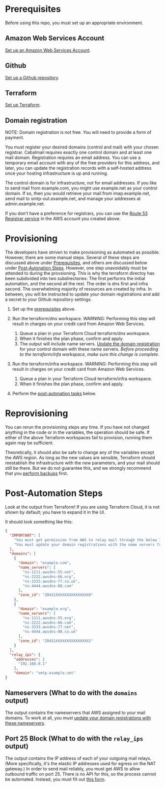 # Prerequisites<a name="Prerequisites"></a>

Before using this repo, you must set up an appropriate environment.

## Amazon Web Services Account

[Set up an Amazon Web Services Account](./aws.md).

## Github

[Set up a Github repository](./github.md).

## Terraform

[Set up Terraform](./terraform.md).

## Domain registration

NOTE: Domain registration is not free. You will need to provide a form of payment.

You must register your desired domains (control and mail) with your chosen registrar. Cabalmail requires exactly one control domain and at least one mail domain. Registration requires an email address. You can use a temporary email account with any of the free providers for this address, and later, you can update the registration records with a self-hosted address once your hosting infrastructure is up and running.

The control domain is for infrastructure, not for email addresses. If you like to send mail from example.com, you might use example.net as your control domain. If so, then you would retrieve your mail from imap.example.net, send mail to smtp-out.example.net, and manage your addresses at admin.example.net.

If you don't have a preference for registrars, you can use the [Route 53 Registrar service](https://docs.aws.amazon.com/Route53/latest/DeveloperGuide/domain-register.html) in the AWS account you created above.

# Provisioning

The developers have striven to make provisioning as automated as possible. However, there are some manual steps. Several of these steps are discussed above under [Prerequisites](#Prerequisites), and others are discussed below under [Post-Autonation Steps](#PostAutomation). However, one step unavoidably must be attended to during the provsioning. This is why the terraform directoy has been subdivided into two subdirectories: The first performs the initial automation, and the second all the rest. The order is dns first and infra second. The overwhelming majority of resources are created by infra. In between, you will be instructed to update your domain registrations and add a secret to your Github repository settings.

1. Set up the [prerequisites](#Prerequisites) above.

2. Run the terraform/dns workspace. WARNING: Performing this step will result in charges on your credit card from Amazon Web Services.

    1. Queue a plan in your Terraform Cloud terraform/dns workspace.
    2. When it finishes the plan phase, confirm and apply.
    3. The output will include name servers. [Update the domain registration](./registrar.md) for your control domain with these name servers. *Before proceeding to the terraform/infa workspace, make sure this change is complete*.

3. Run the terraform/infra workspace. WARNING: Performing this step will result in charges on your credit card from Amazon Web Services.

    1. Queue a plan in your Terraform Cloud terraform/infra workspace.
    2. When it finishes the plan phase, confirm and apply.

4. Perform the [post-autonation tasks](#PostAutomation) below.

# Reprovisioning

You can rerun the provisioning steps any time. If you have not changed anything in the code or in the variables, the operation should be safe. If either of the above Terraform workspaces fail to provision, running them again may be sufficient.

Theoretically, it should also be safe to change any of the variables except the AWS region. As long as the new values are sensible, Terraform should reestablish the infrastructure with the new parameters, and your mail should still be there. But we do not guarantee this, and we strongly recommend that you [perform backups](./operations.md) first.

# Post-Automation Steps<a name="PostAutomation"></a>

Look at the output from Terraform! If you are using Terraform Cloud, it is not shown by default; you have to expand it in the UI.

It should look something like this:

```json
{
  "IMPORTANT": [
    "You must get permission from AWS to relay mail through the below IP addresses. See the section on Port 25 in docs/setup.md.",
    "You must update your domain registrations with the name servers from the below domains. See the section on Nameservers in docs/setup.md"
  ],
  "domains": [
    {
      "domain": "example.com",
      "name_servers": [
        "ns-1111.awsdns-55.net",
        "ns-2222.awsdns-66.org",
        "ns-3333.awsdns-77.co.uk",
        "ns-4444.awsdns-88.com"
      ],
      "zone_id": "Z0431XXXXXXXXXXXXXXX0"
    },
    {
      "domain": "example.org",
      "name_servers": [
        "ns-1111.awsdns-55.org",
        "ns-2222.awsdns-66.com",
        "ns-3333.awsdns-77.net",
        "ns-4444.awsdns-88.co.uk"
      ],
      "zone_id": "Z0431XXXXXXXXXXXXXXX1"
    }
  ],
  "relay_ips": {
    "addresses": [
      "192.168.0.1"
    ],
    "domain": "smtp.example.net"
}
```

## Nameservers (What to do with the `domains` output)

The output contains the nameservers that AWS assigned to your mail domains. To work at all, you must [update your domain registrations with these nameservers](./registrar.md).

## Port 25 Block (What to do with the `relay_ips` output)

The output contains the IP address of each of your outgoing mail relays. (More specifically, it's the elastic IP addresses used for egress on the NAT gateway.) In order to send mail reliably, you must get AWS to allow outbound traffic on port 25. There is no API for this, so the process cannot be automated. Instead, you must fill out [this form](https://console.aws.amazon.com/support/contacts?#/rdns-limits).